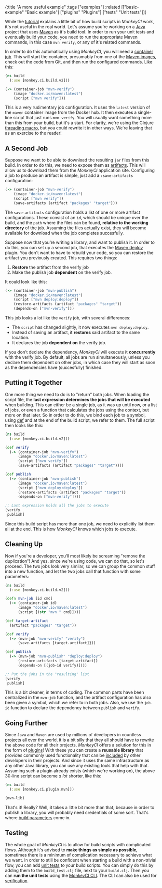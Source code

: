 {:title "A more useful example"
 :tags ["examples"]
 :related [["basic-example" "Basic example"]
           ["plugins" "Plugins"]
	   ["tests" "Unit tests"]]}

While the [tutorial](intro/basic-example) explains a little bit of how build scripts
in *MonkeyCI* work, it's not useful in the real world.  Let's assume you're working on a
[Java](https://en.wikipedia.org/wiki/Java_(programming_language)) project that uses
[Maven](https://en.wikipedia.org/wiki/Apache_Maven) as it's build tool.  In order
to run your unit tests and eventually build your code, you need to run the appropriate
Maven commands, in this case `mvn verify`, or any of it's related commands.

In order to do this automatically using *MonkeyCI*, you will need a [container job](/page/container-jobs).
This will start the container, presumably from one of the [Maven images](https://hub.docker.com/_/maven),
check out the code from Git, and then run the configured commands.  Like this:

```clojure
(ns build
  (:use [monkey.ci.build.v2]))

(-> (container-job "mvn-verify")
    (image "docker.io/maven:latest")
    (script ["mvn verify"]))
```
This is a very rudimentary job configuration.  It uses the `latest` version of the `maven`
container image from the Docker hub.  It then executes a single-line script that just runs
`mvn verify`.  You will usually want something more than this from your build, but it's a start.
For clarity, we're using the Clojure [threading macro](https://clojuredocs.org/clojure_core/clojure.core/-%3E),
but you could rewrite it in other ways.  We're leaving that as an exercise to the reader!

## A Second Job

Suppose we want to be able to download the resulting `jar` files from this build.  In order to
do this, we need to expose them as [artifacts](artifacts/).  This will allow us to download
them from the *MonkeyCI* application site.  Configuring a job to produce an artifact is simple,
just add a `:save-artifacts` configuration:

```clojure
(-> (container-job "mvn-verify")
    (image "docker.io/maven:latest")
    (script ["mvn verify"])
    (save-artifacts (artifact "packages" "target")))
```
The `save-artifacts` configuration holds a list of one or more artifact configurations.
These consist of an `id`, which should be unique over the build, and the `path` where the
files can be found, **relative to the working directory** of the job.  Assuming the files
actually exist, they will become available for download when the job completes succesfully.

Suppose now that you're writing a library, and want to publish it.  In order to do this, you
can set up a second job, that executes the [Maven
deploy](https://maven.apache.org/plugins/maven-deploy-plugin/index.html) plugin.  You don't
want to have to rebuild your code, so you can restore the artifact you previously created.
This requires two things:

 1. **Restore** the artifact from the verify job
 2. Make the publish job **dependent** on the verify job.

It could look like this:

```clojure
(-> (container-job "mvn-publish")
    (image "docker.io/maven:latest")
    (script ["mvn deploy:deploy"])
    (restore-artifacts (artifact "packages" "target"))
    (depends-on ["mvn-verify"]))
```

This job looks a lot like the `verify` job, with several differences:

 - The `script` has changed slightly, it now executes `mvn deploy:deploy`.
 - Instead of saving an artifact, it **restores** said artifact to the same location.
 - It declares the job **dependent on** the verify job.

If you don't declare the dependency, *MonkeyCI* will execute it **concurrently** with the
verify job.  By default, all jobs are run simultaneously, unless you declare them dependent
on other jobs, in which case they will start as soon as the dependencies have (succesfully)
finished.

## Putting it Together

One more thing we need to do is to "return" both jobs.  When loading the script file,
the **last expression determines the jobs that will be executed** when building.  This can
either be a single job, as it was up until now, or a list of jobs, or even a function
that calculates the jobs using the context, but more on that later.  So in order to do
this, we bind each job to a symbol, using [def](https://clojuredocs.org/clojure_core/clojure.core/def)
and at the end of the build script, we refer to them.  The full script then looks like this:

```clojure
(ns build
  (:use [monkey.ci.build.v2]))

(def verify
  (-> (container-job "mvn-verify")
      (image "docker.io/maven:latest")
      (script ["mvn verify"])
      (save-artifacts (artifact "packages" "target"))))

(def publish
  (-> (container-job "mvn-publish")
      (image "docker.io/maven:latest")
      (script ["mvn deploy:deploy"])
      (restore-artifacts (artifact "packages" "target"))
      (depends-on ["mvn-verify"])))

;; Last expression holds all the jobs to execute
[verify
 publish]
```

Since this build script has more than one job, we need to explicitly list them all at the
end.  This is how *MonkeyCI* knows which jobs to execute.

## Cleaning Up

Now if you're a developer, you'll most likely be screaming "remove the duplication"!
And yes, since we're using code, we can do that, so let's proceed.  The two jobs look
very similar, so we can group the common stuff into a new function, and let the two
jobs call that function with some parameters:

```clojure
(ns build
  (:use [monkey.ci.build.v2]))

(defn mvn-job [id cmd]
  (-> (container-job id)
      (image "docker.io/maven:latest")
      (script [(str "mvn " cmd)])))

(def target-artifact
  (artifact "packages" "target"))

(def verify
  (-> (mvn-job "mvn-verify" "verify")
      (save-artifacts [target-artifact]}))

(def publish
  (-> (mvn-job "mvn-publish" "deploy:deploy")
      (restore-artifacts [target-artifact])
      (depends-on [(job-id verify)])))

;; Put the jobs in the "resulting" list
[verify
 publish]
```

This is a bit cleaner, in terms of coding.  The common parts have been centralized in
the `mvn-job` function, and the artifact configuration has also been given a symbol,
which we refer to in both jobs.  Also, we use the `job-id` function to declare the
dependency between `publish` and `verify`.

## Going Further

Since `Java` and `Maven` are used by millions of developers in countless projects all
over the world, it is a bit silly that they all should have to rewrite the above code
for all their projects.  *MonkeyCI* offers a solution for this in the form of
[plugins](plugins/)!  With these you can create a **reusable library** that
provides commonly used functionality that can be [included](deps/) by other
developers in their projects.  And since it uses the same infrastructure as any other
Java library, you can use any existing tools that help with that.  Assuming such a
plugin already exists (which we're working on), the above 30-line script can become
*a lot* shorter, like this:

```clojure
(ns build
  (:use [monkey.ci.plugin.mvn]))

(mvn-lib)
```

That's it!  Really?  Well, it takes a little bit more than that, because in order to
publish a library, you will probably need credentials of some sort.  That's where
[build parameters](params/) come in.

## Testing

The whole goal of *MonkeyCI* is to allow for build scripts with complicated flows.
Although it's advised to **make things as simple as possible**, sometimes there is a
minimum of complication necessary to achieve what we want.  In order to still be
confident when starting a build with a non-trivial flow, you can add [unit tests](tests/)
to your build scripts.  You can simply do this by adding them to the `build_test.clj`
file, next to your `build.clj`.  Then you can **run the unit tests** using the [MonkeyCI
CLI](cli/).  The CLI can also be used for [verification](verification/).